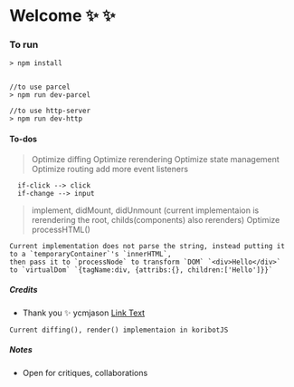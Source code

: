 # Welcome :sparkles: :sparkles:



### To run

```
> npm install


//to use parcel
> npm run dev-parcel

//to use http-server
> npm run dev-http

```


#### To-dos
> Optimize diffing
> Optimize rerendering
> Optimize state management
> Optimize routing
> add more event listeners
  
  ```  
    if-click --> click
    if-change --> input
  ```
> implement, didMount, didUnmount (current implementaion is rerendering the root, childs(components) also rerenders)
> Optimize processHTML()
```text
Current implementation does not parse the string, instead putting it to a `temporaryContainer`'s `innerHTML`,
then pass it to `processNode` to transform `DOM` `<div>Hello</div>`  to `virtualDom` `{tagName:div, {attribs:{}, children:['Hello']}}`
```




##### Credits
- Thank you :sparkles: ycmjason [Link Text](https://github.com/ycmjason-talks/2018-11-21-manc-web-meetup-4/blob/master/src/vdom/diff.js)
```
Current diffing(), render() implementaion in koribotJS

```


##### Notes
- Open for critiques, collaborations

